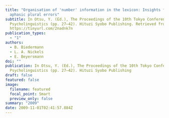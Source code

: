 ```yaml
---
title: "Organisation of 'number' information in the lexicon: Insights from
  aphasic plural errors"
subtitle: In Otsu, Y. (Ed.), The Proceedings of the 10th Tokyo Conference on
  Psycholinguistics (pp. 27–42). Hituzi Syobo Publishing. Retrieved from
  https://tinyurl.com/2nadnk7n
publication_types:
  - "1"
authors:
  - B. Biedermann
  - L. A. Nickels
  - E. Beyersmann
doi: ""
publication: In Otsu, Y. (Ed.), The Proceedings of the 10th Tokyo Conference on
  Psycholinguistics (pp. 27–42). Hituzi Syobo Publishing
draft: false
featured: false
image:
  filename: featured
  focal_point: Smart
  preview_only: false
summary: "2009"
date: 2009-11-01T02:41:57.884Z
---
```

